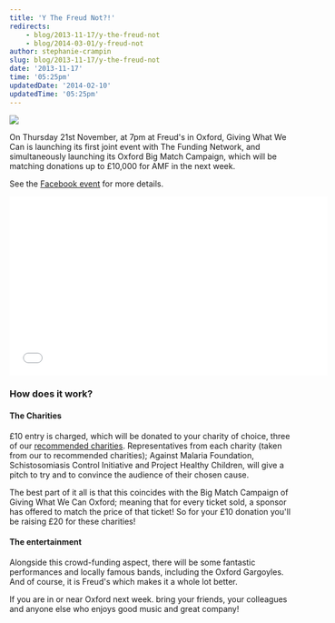 ```yaml
---
title: 'Y The Freud Not?!'
redirects:
    - blog/2013-11-17/y-the-freud-not
    - blog/2014-03-01/y-freud-not
author: stephanie-crampin
slug: blog/2013-11-17/y-the-freud-not
date: '2013-11-17'
time: '05:25pm'
updatedDate: '2014-02-10'
updatedTime: '05:25pm'
---
```

![](/images/uploads/ytfn.png)

On Thursday 21st November, at 7pm at Freud's in Oxford, Giving What We Can is launching its first joint event with The Funding Network, and simultaneously launching its Oxford Big Match Campaign, which will be matching donations up to £10,000 for AMF in the next week.

See the [Facebook event](https://www.facebook.com/events/638172492880170/) for more details.

<iframe width="560" height="315" src="//www.youtube.com/embed/6csF2tWwz-Y?rel=0" frameborder="0" allowfullscreen=""></iframe>

### How does it work?

#### The Charities

£10 entry is charged, which will be donated to your charity of choice, three of our [recommended charities](http://givingwhatwecan.org/where-to-give/recommended-charities). Representatives from each charity (taken from our to recommended charities); Against Malaria Foundation, Schistosomiasis Control Initiative and Project Healthy Children, will give a pitch to try and to convince the audience of their chosen cause.

The best part of it all is that this coincides with the Big Match Campaign of Giving What We Can Oxford; meaning that for every ticket sold, a sponsor has offered to match the price of that ticket! So for your £10 donation you'll be raising £20 for these charities!

#### The entertainment

Alongside this crowd-funding aspect, there will be some fantastic performances and locally famous bands, including the Oxford Gargoyles. And of course, it is Freud's which makes it a whole lot better.

If you are in or near Oxford next week. bring your friends, your colleagues and anyone else who enjoys good music and great company!